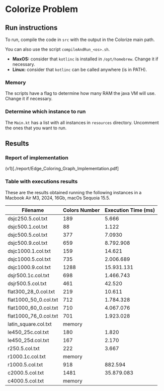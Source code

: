 # Colorize Problem

## Run instructions

To run, compile the code in `src` with the output in the Colorize main path.

You can also use the script `compileAndRun_<os>.sh`. 

- **MaxOS:** consider that `kotlinc` is installed in `/opt/homebrew`. Change it if necessary.
- **Linux:** consider that `kotlinc` can be called anywhere (is in PATH).

### Memory
The scripts have a flag to determine how many RAM the java VM will use. Change it if necessary.

### Determine which instance to run

The `Main.kt` has a list with all instances in `resources` directory. Uncomment the ones that you want to run.


## Results

### Report of implementation

(v1)[./report/Edge_Coloring_Graph_Implementation.pdf]

### Table with executions results

These are the results obtained running the following instances in a Macbook Air M3, 2024, 16Gb, macOs Sequoia 15.5. 

| Filename              | Colors Number | Execution Time (ms) |
|-----------------------|---------------|---------------------|
| dsjc250.5.col.txt     | 189           | 5.666               |
| dsjc500.1.col.txt     | 88            | 1.122               |
| dsjc500.5.col.txt     | 377           | 7.0930              |
| dsjc500.9.col.txt     | 659           | 8.792.908           |
| dsjc1000.1.col.txt    | 159           | 14.621              |
| dsjc1000.5.col.txt    | 735           | 2.006.689           |
| dsjc1000.9.col.txt    | 1288          | 15.931.131          |
| dsjr500.1c.col.txt    | 698           | 1.466.743           |
| dsjr500.5.col.txt     | 461           | 42.520              |
| flat300_28_0.col.txt  | 219           | 10.611              |
| flat1000_50_0.col.txt | 712           | 1.784.328           |
| flat1000_60_0.col.txt | 710           | 4.067.076           | 
| flat1000_76_0.col.txt | 701           | 1.923.028           | 
| latin_square.col.txt  | memory        |                     |
| le450_25c.col.txt     | 180           | 1.820               |
| le450_25d.col.txt     | 167           | 2.170               |
| r250.5.col.txt        | 222           | 3.667               |
| r1000.1c.col.txt      | memory        |                     |
| r1000.5.col.txt       | 918           | 882.594             |
| c2000.5.col.txt       | 1481          | 35.879.083          |
| c4000.5.col.txt       | memory        |                     |
